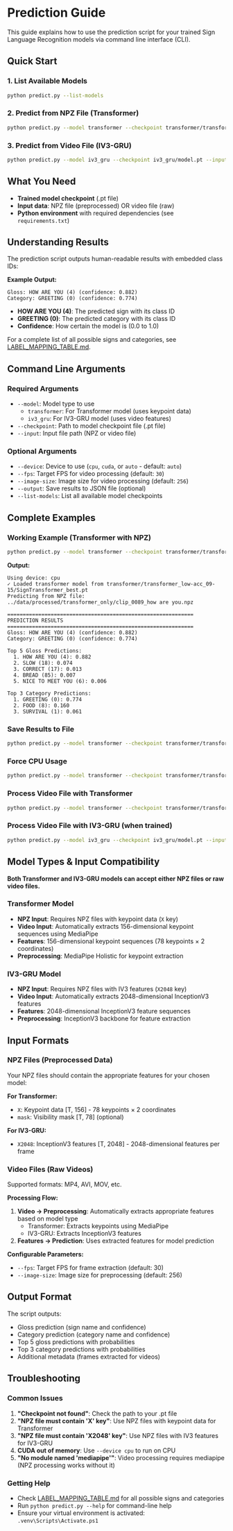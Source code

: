 # Prediction Guide

This guide explains how to use the prediction script for your trained Sign Language Recognition models via command line interface (CLI).

## Quick Start

### 1. List Available Models

```bash
python predict.py --list-models
```

### 2. Predict from NPZ File (Transformer)

```bash
python predict.py --model transformer --checkpoint transformer/transformer_low-acc_09-15/SignTransformer_best.pt --input path/to/your/data.npz
```

### 3. Predict from Video File (IV3-GRU)

```bash
python predict.py --model iv3_gru --checkpoint iv3_gru/model.pt --input path/to/your/video.mp4
```

## What You Need

- **Trained model checkpoint** (.pt file)
- **Input data**: NPZ file (preprocessed) OR video file (raw)
- **Python environment** with required dependencies (see `requirements.txt`)

## Understanding Results

The prediction script outputs human-readable results with embedded class IDs:

**Example Output:**

```
Gloss: HOW ARE YOU (4) (confidence: 0.882)
Category: GREETING (0) (confidence: 0.774)
```

- **HOW ARE YOU (4)**: The predicted sign with its class ID
- **GREETING (0)**: The predicted category with its class ID
- **Confidence**: How certain the model is (0.0 to 1.0)

For a complete list of all possible signs and categories, see [LABEL_MAPPING_TABLE.md](LABEL_MAPPING_TABLE.md).

## Command Line Arguments

### Required Arguments

- `--model`: Model type to use
  - `transformer`: For Transformer model (uses keypoint data)
  - `iv3_gru`: For IV3-GRU model (uses video features)
- `--checkpoint`: Path to model checkpoint file (.pt file)
- `--input`: Input file path (NPZ or video file)

### Optional Arguments

- `--device`: Device to use (`cpu`, `cuda`, or `auto` - default: `auto`)
- `--fps`: Target FPS for video processing (default: `30`)
- `--image-size`: Image size for video processing (default: `256`)
- `--output`: Save results to JSON file (optional)
- `--list-models`: List all available model checkpoints

## Complete Examples

### Working Example (Transformer with NPZ)

```bash
python predict.py --model transformer --checkpoint transformer/transformer_low-acc_09-15/SignTransformer_best.pt --input "../data/processed/transformer_only/clip_0089_how are you.npz"
```

**Output:**

```
Using device: cpu
✓ Loaded transformer model from transformer/transformer_low-acc_09-15/SignTransformer_best.pt
Predicting from NPZ file: ../data/processed/transformer_only/clip_0089_how are you.npz

============================================================
PREDICTION RESULTS
============================================================
Gloss: HOW ARE YOU (4) (confidence: 0.882)
Category: GREETING (0) (confidence: 0.774)

Top 5 Gloss Predictions:
  1. HOW ARE YOU (4): 0.882
  2. SLOW (18): 0.074
  3. CORRECT (17): 0.013
  4. BREAD (85): 0.007
  5. NICE TO MEET YOU (6): 0.006

Top 3 Category Predictions:
  1. GREETING (0): 0.774
  2. FOOD (8): 0.160
  3. SURVIVAL (1): 0.061
```

### Save Results to File

```bash
python predict.py --model transformer --checkpoint transformer/transformer_low-acc_09-15/SignTransformer_best.pt --input "../data/processed/transformer_only/clip_0089_how are you.npz" --output results.json
```

### Force CPU Usage

```bash
python predict.py --model transformer --checkpoint transformer/transformer_low-acc_09-15/SignTransformer_best.pt --input "../data/processed/transformer_only/clip_0089_how are you.npz" --device cpu
```

### Process Video File with Transformer

```bash
python predict.py --model transformer --checkpoint transformer/transformer_low-acc_09-15/SignTransformer_best.pt --input "../data/raw/videos/new_sign.mp4" --fps 15 --image-size 256
```

### Process Video File with IV3-GRU (when trained)

```bash
python predict.py --model iv3_gru --checkpoint iv3_gru/model.pt --input "../data/raw/videos/new_sign.mp4" --fps 15 --image-size 299
```

## Model Types & Input Compatibility

**Both Transformer and IV3-GRU models can accept either NPZ files or raw video files.**

### Transformer Model

- **NPZ Input**: Requires NPZ files with keypoint data (`X` key)
- **Video Input**: Automatically extracts 156-dimensional keypoint sequences using MediaPipe
- **Features**: 156-dimensional keypoint sequences (78 keypoints × 2 coordinates)
- **Preprocessing**: MediaPipe Holistic for keypoint extraction

### IV3-GRU Model

- **NPZ Input**: Requires NPZ files with IV3 features (`X2048` key)
- **Video Input**: Automatically extracts 2048-dimensional InceptionV3 features
- **Features**: 2048-dimensional InceptionV3 feature sequences
- **Preprocessing**: InceptionV3 backbone for feature extraction

## Input Formats

### NPZ Files (Preprocessed Data)

Your NPZ files should contain the appropriate features for your chosen model:

**For Transformer:**

- `X`: Keypoint data [T, 156] - 78 keypoints × 2 coordinates
- `mask`: Visibility mask [T, 78] (optional)

**For IV3-GRU:**

- `X2048`: InceptionV3 features [T, 2048] - 2048-dimensional features per frame

### Video Files (Raw Videos)

Supported formats: MP4, AVI, MOV, etc.

**Processing Flow:**

1. **Video → Preprocessing**: Automatically extracts appropriate features based on model type
   - Transformer: Extracts keypoints using MediaPipe
   - IV3-GRU: Extracts InceptionV3 features
2. **Features → Prediction**: Uses extracted features for model prediction

**Configurable Parameters:**

- `--fps`: Target FPS for frame extraction (default: 30)
- `--image-size`: Image size for preprocessing (default: 256)

## Output Format

The script outputs:

- Gloss prediction (sign name and confidence)
- Category prediction (category name and confidence)
- Top 5 gloss predictions with probabilities
- Top 3 category predictions with probabilities
- Additional metadata (frames extracted for videos)

## Troubleshooting

### Common Issues

1. **"Checkpoint not found"**: Check the path to your .pt file
2. **"NPZ file must contain 'X' key"**: Use NPZ files with keypoint data for Transformer
3. **"NPZ file must contain 'X2048' key"**: Use NPZ files with IV3 features for IV3-GRU
4. **CUDA out of memory**: Use `--device cpu` to run on CPU
5. **"No module named 'mediapipe'"**: Video processing requires mediapipe (NPZ processing works without it)

### Getting Help

- Check [LABEL_MAPPING_TABLE.md](LABEL_MAPPING_TABLE.md) for all possible signs and categories
- Run `python predict.py --help` for command-line help
- Ensure your virtual environment is activated: `.venv\Scripts\Activate.ps1`
